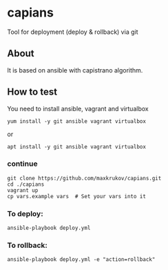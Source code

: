 # capians
Tool for deployment (deploy & rollback) via git

## About
It is based on ansible with capistrano algorithm.

## How to test
You need to install ansible, vagrant and virtualbox
```
yum install -y git ansible vagrant virtualbox
```
or
```
apt install -y git ansible vagrant virtualbox
```
### continue
```
git clone https://github.com/maxkrukov/capians.git
cd ./capians
vagrant up
cp vars.example vars  # Set your vars into it
```
### To deploy:
```
ansible-playbook deploy.yml 
```
### To rollback:
```
ansible-playbook deploy.yml -e "action=rollback"
```

